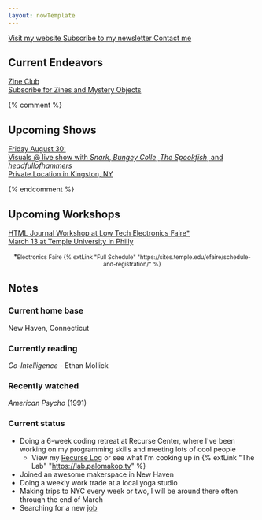 ```yaml
---
layout: nowTemplate
---
```


<a href="/" class="now-button">
  Visit my website
</a>

<a href="/newsletter" class="now-button">
  Subscribe to my newsletter
</a>

<a href="/contact" class="now-button">
  Contact me
</a>


## Current Endeavors

<a href="/zine-club/" class="now-button" target="_blank">
  Zine Club
  <div class="caption">Subscribe for Zines and Mystery Objects</div>
</a>


{% comment %} 

## Upcoming Shows

<a href="https://vimeo.com/1001767004/a97408ed6d" class="now-button" target="_blank" rel="noopener">
  Friday August 30:<br>
  Visuals @ live show with <i>Snark</i>, <i>Bungey Colle</i>, <i>The Spookfish</i>, and <i>headfullofhammers</i>
  <div class="caption">Private Location in Kingston, NY</div>
</a>

{% endcomment %}

## Upcoming Workshops

<a href="https://charlesstudy.temple.edu/event/14200525" class="now-button" target="_blank" rel="noopener">
  HTML Journal Workshop at Low Tech Electronics Faire*
  <div class="caption">March 13 at Temple University in Philly</div>
</a>

<p style="text-align:center">*<small>Electronics Faire {% extLink "Full Schedule" "https://sites.temple.edu/efaire/schedule-and-registration/" %}</small></p>


## Notes

### Current home base

New Haven, Connecticut

### Currently reading

*Co-Intelligence* - Ethan Mollick

### Recently watched

*American Psycho* (1991)

### Current status

- Doing a 6-week coding retreat at Recurse Center, where I've been working on my programming skills and meeting lots of cool people
  - View my [Recurse Log](/recurse) or see what I'm cooking up in {% extLink "The Lab" "https://lab.palomakop.tv" %}
- Joined an awesome makerspace in New Haven
- Doing a weekly work trade at a local yoga studio
- Making trips to NYC every week or two, I will be around there often through the end of March
- Searching for a new [job](/resume)
